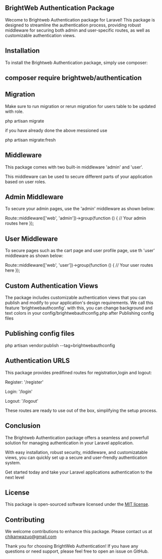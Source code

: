 ## BrightWeb Authentication Package

Wecome to Brightweb Authentication package for Laravel! This package is designed to streamline the authentication process, providing robust middleware for securing both admin and user-specific routes, as well as customizable authentication views.

## Installation

To install the Brightweb Authentication package, simply use composer:

## composer require brightweb/authentication

## Migration

Make sure to run migration or rerun migration for users table to be updated with role.

php artisan migrate

if you have already done the above messioned use

php artisan migrate:fresh

## Middleware

This package comes with two built-in middleware 'admin' and 'user'.

This middleware can be used to secure different parts of your application based on user roles.

## Admin Middleware

To secure your admin pages, use the 'admin' middleware as shown below:

Route::middleware(['web', 'admin'])->group(function () {
// Your admin routes here
});

## User Middleware

To secure pages such as the cart page and user profile page, use th 'user' middleware as shown below:

Route::middleware(['web', 'user'])->group(function () {
// Your user routes here
});

## Custom Authentication Views

The package includes customizable authentication views that you can publish and modify to your application's design requirements. We call this feature 'brightwebauthconfig'.
with this, you can change background and text colors in your config/brightwebauthconfig.php after Publishing config files

## Publishing config files

php artisan vendor:publish --tag=brightwebauthconfig

## Authentication URLS

This package provides predifined routes for registration,login and logout:

Register: '/register'

Login: '/login'

Logout: '/logout'

These routes are ready to use out of the box, simplifying the setup process.

## Conclusion

The Brightweb Authentication package offers a seamless and powerfull solution for managing authentication in your Laravel application.

With easy installation, robust security, middleware, and customizatable views, you can quickly set up a secure and user-frendly authentication system.

Get started today and take your Laravel applications authentication to the next level

## License

This package is open-sourced software licensed under the <a href='/https://opensource.org/license/'>MIT license</a>.

## Contributing

We welcome contributions to enhance this package.
Please contact us at <a href="mailto:chikanwazuo@gmail.com">chikanwazuo@gmail.com</a>

Thank you for choosing BrightWeb Authentication! If you have any questions or need support,
please feel free to open an issue on GitHub.

